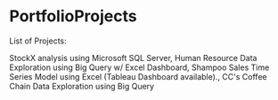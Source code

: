 # PortfolioProjects
List of Projects:

StockX analysis using Microsoft SQL Server, 
 Human Resource Data Exploration using Big Query w/ Excel Dashboard,
 Shampoo Sales Time Series Model using Excel (Tableau Dashboard available).,
 CC's Coffee Chain Data Exploration using Big Query
